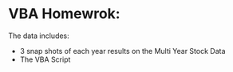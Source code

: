 # VBA Homewrok:
The data includes:
  - 3 snap shots of each year results on the Multi Year Stock Data
  - The VBA Script
  
